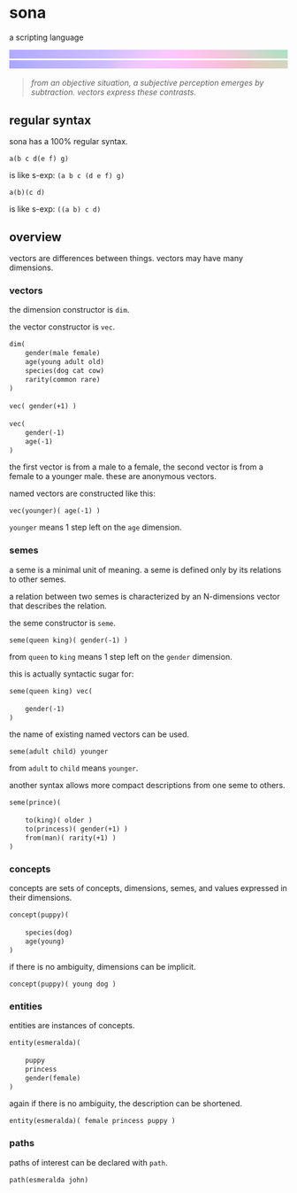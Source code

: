 


# sona

a scripting language

![](https://github.com/ThinkbotsAreFree/sona/raw/main/sona-up.png)
![](https://github.com/ThinkbotsAreFree/sona/raw/main/sona-down.png)

> *from an objective situation, a subjective perception emerges by subtraction. vectors express these contrasts.*



## regular syntax

sona has a 100% regular syntax.

```
a(b c d(e f) g)
```

is like s-exp: `(a b c (d e f) g)`

```
a(b)(c d)
```

is like s-exp: `((a b) c d)`



## overview

vectors are differences between things. vectors may have many dimensions.



### vectors

the dimension constructor is `dim`.

the vector constructor is `vec`.

```
dim(
    gender(male female)
    age(young adult old)
    species(dog cat cow)
    rarity(common rare)
)

vec( gender(+1) )

vec(
    gender(-1)
    age(-1)
)
```

the first vector is from a male to a female, the second vector is from a female to a younger male. these are anonymous vectors.

named vectors are constructed like this:

```
vec(younger)( age(-1) )
```

`younger` means 1 step left on the `age` dimension.



### semes

a seme is a minimal unit of meaning. a seme is defined only by its relations to other semes.

a relation between two semes is characterized by an N-dimensions vector that describes the relation.

the seme constructor is `seme`.

```
seme(queen king)( gender(-1) )
```

from `queen` to `king` means 1 step left on the `gender` dimension.

this is actually syntactic sugar for:

```
seme(queen king) vec(

    gender(-1)
)
```

the name of existing named vectors can be used.

```
seme(adult child) younger
```

from `adult` to `child` means `younger`.

another syntax allows more compact descriptions from one seme to others.

```
seme(prince)(

    to(king)( older )
    to(princess)( gender(+1) )
    from(man)( rarity(+1) )
)
```



### concepts

concepts are sets of concepts, dimensions, semes, and values expressed in their dimensions.

```
concept(puppy)(

    species(dog)
    age(young)
)
```

if there is no ambiguity, dimensions can be implicit.

```
concept(puppy)( young dog )
```



### entities

entities are instances of concepts.

```
entity(esmeralda)(

    puppy
    princess
    gender(female)
)
```

again if there is no ambiguity, the description can be shortened.

```
entity(esmeralda)( female princess puppy )
```



### paths

paths of interest can be declared with `path`.

```
path(esmeralda john)
```




